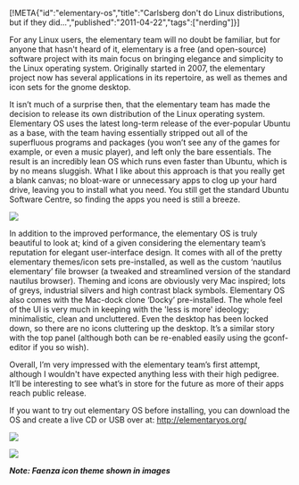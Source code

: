 [!META{"id":"elementary-os","title":"Carlsberg don't do Linux distributions, but if they did...","published":"2011-04-22","tags":["nerding"]}]

For any Linux users, the elementary team will no doubt be familiar, but for anyone that hasn't heard of it, elementary is a free (and open-source) software project with its main focus on bringing elegance and simplicity to the Linux operating system. Originally started in 2007, the elementary project now has several applications in its repertoire, as well as themes and icon sets for the gnome desktop.

It isn’t much of a surprise then, that the elementary team has made the decision to release its own distribution of the Linux operating system. Elementary OS uses the latest long-term release of the ever-popular Ubuntu as a base, with the team having essentially stripped out all of the superfluous programs and packages (you won’t see any of the games for example, or even a music player), and left only the bare essentials. The result is an incredibly lean OS which runs even faster than Ubuntu, which is by no means sluggish. What I like about this approach is that you really get a blank canvas; no bloat-ware or unnecessary apps to clog up your hard drive, leaving you to install what you need. You still get the standard Ubuntu Software Centre, so finding the apps you need is still a breeze.

![](file://nautilus.png)

In addition to the improved performance, the elementary OS is truly beautiful to look at; kind of a given considering the elementary team’s reputation for elegant user-interface design. It comes with all of the pretty elementary themes/icon sets pre-installed, as well as the custom ‘nautilus elementary’ file browser (a tweaked and streamlined version of the standard nautilus browser). Theming and icons are obviously very Mac inspired; lots of greys, industrial silvers and high contrast black symbols. Elementary OS also comes with the Mac-dock clone ‘Docky’ pre-installed. The whole feel of the UI is very much in keeping with the 'less is more' ideology; minimalistic, clean and uncluttered. Even the desktop has been locked down, so there are no icons cluttering up the desktop. It’s a similar story with the top panel (although both can be re-enabled easily using the gconf-editor if you so wish).

Overall, I’m very impressed with the elementary team’s first attempt, although I wouldn't have expected anything less with their high pedigree. It’ll be interesting to see what’s in store for the future as more of their apps reach public release.

If you want to try out elementary OS before installing, you can download the OS and create a live CD or USB over at: http://elementaryos.org/

![](file://docky.png)

![](file://indicator.png)

***Note: Faenza icon theme shown in images***
